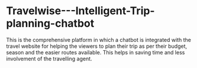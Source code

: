 # Travelwise---Intelligent-Trip-planning-chatbot
This is the comprehensive platform in which a chatbot is integrated with the travel website for helping the viewers to plan their trip as per their budget, season and the easier routes available. This helps in saving time and less involvement of the travelling agent. 
